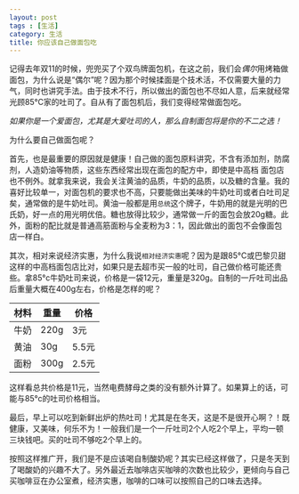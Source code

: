 ```yaml
---
layout: post
tags : [生活]
category: 生活
title: 你应该自己做面包吃
---
```


记得去年双11的时候，兜兜买了个双鸟牌面包机，在这之前，我们会*偶尔*用烤箱做面包，为什么说是“偶尔”呢？因为那个时候揉面是个技术活，不仅需要大量的力气，同时也讲究手法。由于技术不行，所以做出的面包也不尽如人意，后来就经常光顾85°C家的吐司了。自从有了面包机后，我们变得经常做面包吃。

*如果你是一个爱面包，尤其是大爱吐司的人，那么自制面包将是你的不二之选！*

为什么要自己做面包呢？

首先，也是最重要的原因就是健康！自己做的面包原料讲究，不含有添加剂，防腐剂，人造奶油等物质，这些东西经常出现在面包的配方中，即使是中高档
面包店也不例外。就拿我来说，我会关注黄油的品质，牛奶的品质，以及糖的含量。我的喜好比较单一，对面包机的要求也不高，只要能做出美味的牛奶吐司或者白吐司足矣，通常做的是牛奶吐司。黄油一般都是用`总统`这个牌子，牛奶用的就是光明的巴氏奶，好一点的用光明优倍。糖也放得比较少，通常做一斤的面包会放20g糖。此外，面粉的配比就是普通高筋面粉与全麦粉为3：1，因此做出的面包不会像面包店一样白。

其次，相对来说经济实惠，为什么我说`相对经济实惠`呢？因为是跟85°C或巴黎贝甜这样的中高档面包店比对，如果只是去超市买一般的吐司，自己做价格可能还贵些。拿85°c牛奶吐司来说，价格是一袋12元，重量是320g。自制的一斤吐司出品后重量大概在400g左右，价格是怎样的呢？


材料|重量|价格
-----|------|------
牛奶|220g|3元
黄油|30g|5.5元
面粉|300g|2.5元

这样看总共价格是11元，当然电费酵母之类的没有额外计算了。如果算上的话，可能与85°c的吐司价格相当。

最后，早上可以吃到新鲜出炉的热吐司！尤其是在冬天，这是不是很开心啊？！既健康，又美味，何乐不为！一般我们是一个一斤吐司2个人吃2个早上，平均一顿三块钱吧。买的吐司不够吃2个早上的。

按照这样推广开，我们是不是应该喝自制酸奶呢？其实已经这样做了，只是冬天到了喝酸奶的兴趣不大了。另外最近去咖啡店买咖啡的次数也比较少，更倾向与自己买咖啡豆在办公室煮，经济实惠，咖啡的口味可以按照自己的口味去选择。
